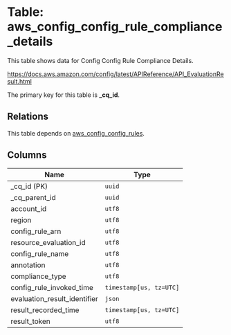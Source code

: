 # Table: aws_config_config_rule_compliance_details

This table shows data for Config Config Rule Compliance Details.

https://docs.aws.amazon.com/config/latest/APIReference/API_EvaluationResult.html

The primary key for this table is **_cq_id**.

## Relations

This table depends on [aws_config_config_rules](aws_config_config_rules.md).

## Columns

| Name          | Type          |
| ------------- | ------------- |
|_cq_id (PK)|`uuid`|
|_cq_parent_id|`uuid`|
|account_id|`utf8`|
|region|`utf8`|
|config_rule_arn|`utf8`|
|resource_evaluation_id|`utf8`|
|config_rule_name|`utf8`|
|annotation|`utf8`|
|compliance_type|`utf8`|
|config_rule_invoked_time|`timestamp[us, tz=UTC]`|
|evaluation_result_identifier|`json`|
|result_recorded_time|`timestamp[us, tz=UTC]`|
|result_token|`utf8`|